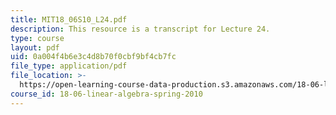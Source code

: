 ```yaml
---
title: MIT18_06S10_L24.pdf
description: This resource is a transcript for Lecture 24.
type: course
layout: pdf
uid: 0a004f4b6e3c4d8b70f0cbf9bf4cb7fc
file_type: application/pdf
file_location: >-
  https://open-learning-course-data-production.s3.amazonaws.com/18-06-linear-algebra-spring-2010/0a004f4b6e3c4d8b70f0cbf9bf4cb7fc_MIT18_06S10_L24.pdf
course_id: 18-06-linear-algebra-spring-2010
---
```

